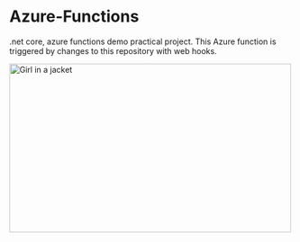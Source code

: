 # Azure-Functions
.net core, azure functions demo practical project. This Azure function is triggered by changes to this repository with web hooks.


<img src="https://miro.medium.com/max/5334/1*uT5S7jhIHnacYOVIWsET6w.png" alt="Girl in a jacket" width="500" height="300">
